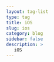 ```yaml
---
layout: tag-list
type: tag
title: iOS
slug: ios
category: blog
sidebar: false
description: >
   iOS
---
```

